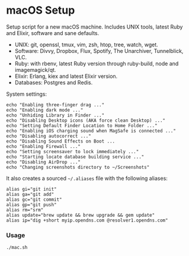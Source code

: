 # macOS Setup
Setup script for a new macOS machine. Includes UNIX tools, latest Ruby and Elixir, software and sane defaults.

- UNIX: git, openssl, tmux, vim, zsh, htop, tree, watch, wget.
- Software: Divvy, Dropbox, Flux, Spotify, The Unarchiver, Tunnelblick, VLC.
- Ruby: with rbenv, latest Ruby version through ruby-build, node and imagemagick/qt.
- Elixir: Erlang, kiex and latest Elixir version.
- Databases: Postgres and Redis.

System settings:
```
echo "Enabling three-finger drag ..."
echo "Enabling dark mode ..."
echo "Unhiding Library in Finder ..."
echo "Disabling Desktop icons (AKA force clean Desktop) ..."
echo "Setting Default Finder Location to Home Folder ..."
echo "Enabling iOS charging sound when MagSafe is connected ..."
echo "Disabling autocorrect ..."
echo "Disabling Sound Effects on Boot ...
echo "Enabling Firewall ..."
echo "Setting screensaver to lock immediately ..."
echo "Starting locate database building service ..."
echo "Disabling AirDrop ..."
echo "Changing screenshots directory to ~/Screenshots"
```

It also creates a sourced `~/.aliases` file with the following aliases:
```
alias gi="git init"
alias ga="git add"
alias gc="git commit"
alias gp="git push"
alias rm="srm"
alias update="brew update && brew upgrade && gem update"
alias ip="dig +short myip.opendns.com @resolver1.opendns.com"
```

### Usage
```
./mac.sh
```
